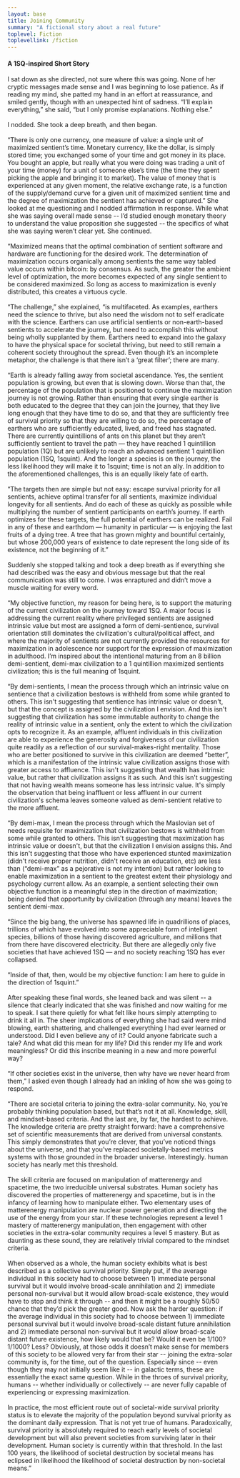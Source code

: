 ```yaml
---
layout: base
title: Joining Community
summary: "A fictional story about a real future"
toplevel: Fiction
toplevellink: /fiction
---
```


<h4>A 1SQ-inspired Short Story</h4>
I sat down as she directed, not sure where this was going. None of her cryptic messages made sense and I was beginning to lose patience. As if reading my mind, she patted my hand in an effort at reassurance, and smiled gently, though with an unexpected hint of sadness. “I’ll explain everything,” she said, “but I only promise explanations. Nothing else.” 
<br/><br/>
I nodded. She took a deep breath, and then began.
<br/><br/>
“There is only one currency, one measure of value: a single unit of maximized sentient’s time. Monetary currency, like the dollar, is simply stored time; you exchanged some of your time and got money in its place. You bought an apple, but really what you were doing was trading a unit of your time (money) for a unit of someone else’s time (the time they spent picking the apple and bringing it to market). The value of money that is experienced at any given moment, the relative exchange rate, is a function of the supply/demand curve for a given unit of maximized sentient time and the degree of maximization the sentient has achieved or captured.” She looked at me questioning and I nodded affirmation in response. While what she was saying overall made sense -- I’d studied enough monetary theory to understand the value proposition she suggested -- the specifics of what she was saying weren’t clear yet. She continued.
<br/><br/>
“Maximized means that the optimal combination of sentient software and hardware are functioning for the desired work. The determination of maximization occurs organically among sentients the same way tabled value occurs within bitcoin: by consensus. As such, the greater the ambient level of optimization, the more becomes expected of any single sentient to be considered maximized. So long as access to maximization is evenly distributed, this creates a virtuous cycle.
<br/><br/>
“The challenge,” she explained, “is multifaceted. As examples, earthers need the science to thrive, but also need the wisdom not to self eradicate with the science. Earthers can use artificial sentients or non-earth-based sentients to accelerate the journey, but need to accomplish this without being wholly supplanted by them. Earthers need to expand into the galaxy to have the physical space for societal thriving, but need to still remain a coherent society throughout the spread. Even though it’s an incomplete metaphor, the challenge is that there isn’t a ‘great filter’; there are many.
<br/><br/>
“Earth is already falling away from societal ascendance. Yes, the sentient population is growing, but even that is slowing down. Worse than that, the percentage of the population that is positioned to continue the maximization journey is not growing. Rather than ensuring that every single earther is both educated to the degree that they can join the journey, that they live long enough that they have time to do so, and that they are sufficiently free of survival priority so that they are willing to do so, the percentage of earthers who are sufficiently educated, lived, and freed has stagnated. There are currently quintillions of ants on this planet but they aren’t sufficiently sentient to travel the path — they have reached 1 quintillion population (1Q) but are unlikely to reach an advanced sentient 1 quintillion population (1SQ, 1squint). And the longer a species is on the journey, the less likelihood they will make it to 1squint; time is not an ally. In addition to the aforementioned challenges, this is an equally likely fate of earth.
<br/><br/>
“The targets then are simple but not easy: escape survival priority for all sentients, achieve optimal transfer for all sentients, maximize individual longevity for all sentients. And do each of these as quickly as possible while multiplying the number of sentient participants on earth’s journey. If earth optimizes for these targets, the full potential of earthers can be realized. Fail in any of these and earthdom — humanity in particular — is enjoying the last fruits of a dying tree. A tree that has grown mighty and bountiful certainly, but whose 200,000 years of existence to date represent the long side of its existence, not the beginning of it.”
<br/><br/>
Suddenly she stopped talking and took a deep breath as if everything she had described was the easy and obvious message but that the real communication was still to come. I was enraptured and didn’t move a muscle waiting for every word.
<br/><br/>
“My objective function, my reason for being here, is to support the maturing of the current civilization on the journey toward 1SQ. A major focus is addressing the current reality where privileged sentients are assigned intrinsic value but most are assigned a form of demi-sentience, survival orientation still dominates the civilization's cultural/political affect, and where the majority of sentients are not currently provided the resources for maximization in adolescence nor support for the expression of maximization in adulthood. I’m inspired about the intentional maturing from an 8 billion demi-sentient, demi-max civilization to a 1 quintillion maximized sentients civilization; this is the full meaning of 1squint. 
<br/><br/>
“By demi-sentients, I mean the process through which an intrinsic value on sentience that a civilization bestows is withheld from some while granted to others. This isn't suggesting that sentience has intrinsic value or doesn't, but that the concept is assigned by the civilization I envision. And this isn't suggesting that civilization has some immutable authority to change the reality of intrinsic value in a sentient, only the extent to which the civilization opts to recognize it. As an example, affluent individuals in this civilization are able to experience the generosity and forgiveness of our civilization quite readily as a reflection of our survival-makes-right mentality. Those who are better positioned to survive in this civilization are deemed “better”, which is a manifestation of the intrinsic value civilization assigns those with greater access to affluence. This isn't suggesting that wealth has intrinsic value, but rather that civilization assigns it as such. And this isn't suggesting that not having wealth means someone has less intrinsic value. It's simply the observation that being inaffluent or less affluent in our current civilization's schema leaves someone valued as demi-sentient relative to the more affluent. 
<br/><br/>
“By demi-max, I mean the process through which the Maslovian set of needs requisite for maximization that civilization bestows is withheld from some while granted to others. This isn't suggesting that maximization has intrinsic value or doesn't, but that the civilization I envision assigns this. And this isn't suggesting that those who have experienced stunted maximization (didn't receive proper nutrition, didn't receive an education, etc) are less than (“demi-max” as a pejorative is not my intention) but rather looking to enable maximization in a sentient to the greatest extent their physiology and psychology current allow. As an example, a sentient selecting their own objective function is a meaningful step in the direction of maximization; being denied that opportunity by civilization (through any means) leaves the sentient demi-max. 
<br/><br/>
“Since the big bang, the universe has spawned life in quadrillions of places, trillions of which have evolved into some appreciable form of intelligent species, billions of those having discovered agriculture, and millions that from there have discovered electricity. But there are allegedly only five societies that have achieved 1SQ — and no society reaching 1SQ has ever collapsed.
<br/><br/>
“Inside of that, then, would be my objective function: I am here to guide in the direction of 1squint.” 
<br/><br/>
After speaking these final words, she leaned back and was silent -- a silence that clearly indicated that she was finished and now waiting for me to speak. I sat there quietly for what felt like hours simply attempting to drink it all in. The sheer implications of everything she had said were mind blowing, earth shattering, and challenged everything I had ever learned or understood. Did I even believe any of it? Could anyone fabricate such a tale? And what did this mean for my life? Did this render my life and work meaningless? Or did this inscribe meaning in a new and more powerful way?
<br/><br/>
“If other societies exist in the universe, then why have we never heard from them,” I asked even though I already had an inkling of how she was going to respond.
<br/><br/>
“There are societal criteria to joining the extra-solar community. No, you’re probably thinking population based, but that’s not it at all. Knowledge, skill, and mindset-based criteria. And the last are, by far, the hardest to achieve. The knowledge criteria are pretty straight forward: have a comprehensive set of scientific measurements that are derived from universal constants. This simply demonstrates that you’re clever, that you’ve noticed things about the universe, and that you’ve replaced societally-based metrics systems with those grounded in the broader universe. Interestingly. human society has nearly met this threshold. 
<br/><br/>
The skill criteria are focused on manipulation of matterenergy and spacetime, the two irreducible universal substrates. Human society has discovered the properties of matterenergy and spacetime, but is in the infancy of learning how to manipulate either. Two elementary uses of matterenergy manipulation are nuclear power generation and directing the use of the energy from your star. If these technologies represent a level 1 mastery of matterenergy manipulation, then engagement with other societies in the extra-solar community requires a level 5 mastery. But as daunting as these sound, they are relatively trivial compared to the mindset criteria. 
<br/><br/>
When observed as a whole, the human society exhibits what is best described as a collective survival priority. Simply put, if the average individual in this society had to choose between 1) immediate personal survival but it would involve broad-scale annihilation and 2) immediate personal non-survival but it would allow broad-scale existence, they would have to stop and think it through -- and then it might be a roughly 50/50 chance that they’d pick the greater good. Now ask the harder question: if the average individual in this society had to choose between 1) immediate personal survival but it would involve broad-scale distant future annihilation and 2) immediate personal non-survival but it would allow broad-scale distant future existence, how likely would that be? Would it even be 1/100? 1/1000? Less? Obviously, at those odds it doesn’t make sense for members of this society to be allowed very far from their star -- joining the extra-solar community is, for the time, out of the question. Especially since -- even though they may not initially seem like it -- in galactic terms, these are essentially the exact same question. While in the throes of survival priority, humans -- whether individually or collectively -- are never fully capable of experiencing or expressing maximization.
<br/><br/>
In practice, the most efficient route out of societal-wide survival priority status is to elevate the majority of the population beyond survival priority as the dominant daily expression. That is not yet true of humans. Paradoxically, survival priority is absolutely required to reach early levels of societal development but will also prevent societies from surviving later in their development.  Human society is currently within that threshold. In the last 100 years, the likelihood of societal destruction by societal means has eclipsed in likelihood the likelihood of societal destruction by non-societal means.”

